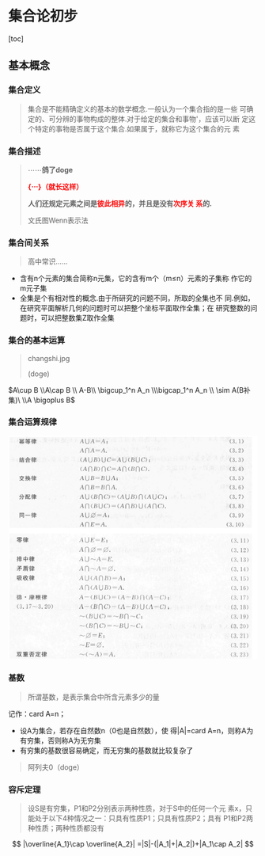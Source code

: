 # 集合论初步



[toc]

## 基本概念



### 集合定义

> 集合是不能精确定义的基本的数学概念.一般认为一个集合指的是一些 可确定的、可分辨的事物构成的整体.对于给定的集合和事物'，应该可以断 定这个特定的事物是否属于这个集合.如果属于，就称它为这个集合的元 素

### 集合描述

> $\cdots$$\cdots$**鸽了doge**
>
> **<font color='red'>{$\cdots$}（就长这样）</font>**
>
> **人们还规定元素之间是<font color='red'>彼此相异</font>的，并且是没有<font color='red'>次序关 系</font>的.**
>
> 文氏图Wenn表示法

### 集合间关系

> 高中常识......

* 含有n个元素的集合简称n元集，它的含有m个（m≤n）元素的子集称 作它的m元子集
* 全集是个有相对性的概念.由于所研究的问题不同，所取的全集也不 同.例如，在研究平面解析几何的问题时可以把整个坐标平面取作全集；在 研究整数的问题时，可以把整数集Z取作全集

### 集合的基本运算

> changshi.jpg
>
> (doge)

$A\cup B \\A\cap B \\ A-B\\ \bigcup_1^n A_n \\\bigcap_1^n A_n \\ \sim A(B补集)\ \\A \bigoplus B$

### 集合运算规律

![](..\pics\集合运算规律.png)

### 基数

> 所谓基数，是表示集合中所含元素多少的量

记作：card A=n；

* 设A为集合，若存在自然数n（0也是自然数），使 得|A|=card A=n，则称A为有穷集，否则称A为无穷集
* 有穷集的基数很容易确定，而无穷集的基数就比较复杂了

> 阿列夫0（doge）

### 容斥定理

> 设S是有穷集，P1和P2分别表示两种性质，对于S中的任何一个元 素x，只能处于以下4种情况之一：只具有性质P1；只具有性质P2；具有 P1和P2两种性质；两种性质都没有

$$
|\overline{A_1}\cap \overline{A_2}|
=|S|-(|A_1|+|A_2|)+|A_1\cap A_2|
$$





